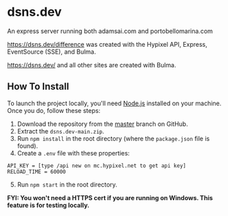 # dsns.dev
An express server running both adamsai.com and portobellomarina.com

https://dsns.dev/difference was created with the Hypixel API, Express, EventSource (SSE), and Bulma.

https://dsns.dev/ and all other sites are created with Bulma.


## How To Install

To launch the project locally, you'll need [Node.js](https://nodejs.org/en/) installed on your machine. Once you do, follow these steps:
1. Download the repository from the [master](https://github.com/dsnsgithub/adamsai.com) branch on GitHub.
2. Extract the `dsns.dev-main.zip`.
3. Run `npm install` in the root directory (where the `package.json` file is found).
4. Create a `.env` file with these properties:
```
API_KEY = [type /api new on mc.hypixel.net to get api key]
RELOAD_TIME = 60000
```
5. Run `npm start` in the root directory.


**FYI: You won't need a HTTPS cert if you are running on Windows.  This feature is for testing locally.**

